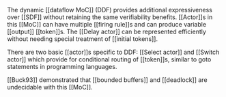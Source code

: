 The dynamic [[dataflow MoC]] (DDF) provides additional expressiveness over [[SDF]] without retaining the same verifiability benefits. [[Actor]]s in this [[MoC]] can have multiple [[firing rule]]s and can produce variable [[output]] [[token]]s. The [[Delay actor]] can be represented efficiently without needing special treatment of [[initial tokens]].

There are two basic [[actor]]s specific to DDF: [[Select actor]] and [[Switch actor]] which provide for conditional routing of [[token]]s, similar to goto statements in programming languages.

[[Buck93]] demonstrated that [[bounded buffers]] and [[deadlock]] are undecidable with this [[MoC]].